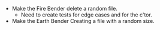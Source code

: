 - Make the Fire Bender delete a random file.
    - Need to create tests for edge cases and for the c'tor.
- Make the Earth Bender Creating a file with a random size.